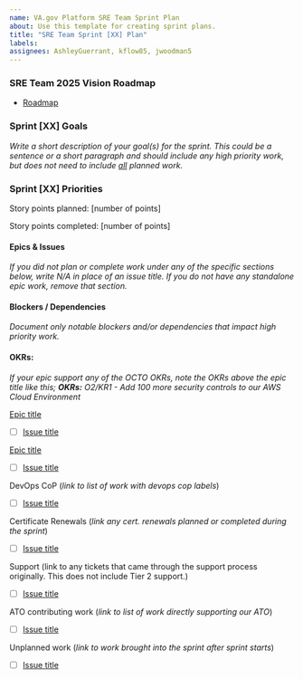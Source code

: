 ```yaml
---
name: VA.gov Platform SRE Team Sprint Plan
about: Use this template for creating sprint plans.
title: "SRE Team Sprint [XX] Plan"
labels: 
assignees: AshleyGuerrant, kflow85, jwoodman5
---
```


### SRE Team 2025 Vision Roadmap



* [Roadmap](https://vfs.atlassian.net/wiki/spaces/~712020d2fbd572ca6b4c94b469a3bdb618888c/pages/3722248239/Stability+Reliability+Engineering+SRE+Team+Roadmap+Q1+2025+DRAFT)


### Sprint [XX] Goals


_Write a short description of your goal(s) for the sprint. This could be a sentence or a short paragraph and should include any high priority work, but does not need to include <span style="text-decoration:underline;">all</span> planned work._



### Sprint [XX] Priorities

Story points planned: [number of points]

Story points completed: [number of points]

#### Epics & Issues</span>

*If you did not plan or complete work under any of the specific sections below, write *N/A* in place of an issue title. If you do not have any standalone epic work, remove that section.*

#### Blockers / Dependencies
*Document only notable blockers and/or dependencies that impact high priority work.*

#### OKRs: 
*If your epic support any of the OCTO OKRs, note the OKRs above the epic title like this; **OKRs:** O2/KR1 - Add 100 more security controls to our AWS Cloud Environment*

[Epic title](link)
- [ ] [Issue title](link)
    
[Epic title](link)
- [ ] [Issue title](link)


DevOps CoP (*link to list of work with devops cop labels*)



- [ ] [Issue title](link)

Certificate Renewals (*link any cert. renewals planned or completed during the sprint*)



- [ ] [Issue title](link)

Support (link to any tickets that came through the support process originally. This does not include Tier 2 support.)



- [ ] [Issue title](link)

ATO contributing work (*link to list of work directly supporting our ATO*)



- [ ] [Issue title](link)

Unplanned work (*link to work brought into the sprint after sprint starts*) 



- [ ] [Issue title](link)
